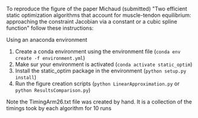 To reproduce the figure of the paper Michaud (submitted) "Two efficient static optimization algorithms that account for muscle-tendon equilibrium: approaching the constraint Jacobian via a constant or a cubic spline function" follow these instructions:

Using an anaconda environment
1. Create a conda environment using the environment file (`conda env create -f environment.yml`)
1. Make sur your environment is activated (`conda activate static_optim`)
1. Install the static_optim package in the environment (`python setup.py install`)
1. Run the figure creation scripts (`python LinearApproximation.py` or `python ResultsComparison.py`)

Note the TimingArm26.txt file was created by hand. 
It is a collection of the timings took by each algorithm for 10 runs


